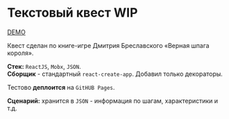 # Текстовый квест WIP

[DEMO](https://hasan42.github.io/)

Квест сделан по книге-игре Дмитрия Бреславского «Верная шпага короля».

**Стек:** `ReactJS`, `Mobx`, `JSON`.  
**Сборщик** - стандартный `react-create-app`. Добавил только декораторы.

Тестово **деплоится** на `GitHUB Pages`.

**Сценарий:** хранится в `JSON` - информация по шагам, характеристики и т.д.
